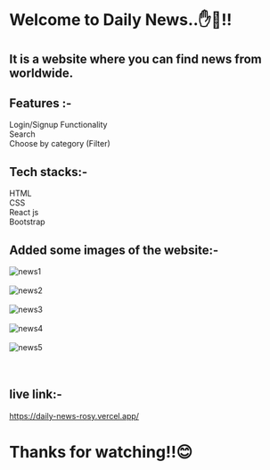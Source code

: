 # Welcome to Daily News..✋🙏!!

## It is a website where you can find news from worldwide.

## Features :-
Login/Signup Functionality <br/>
Search  <br/>
Choose by category (Filter) <br/>

## Tech stacks:-
HTML <br/>
CSS <br/>
React js <br/>
Bootstrap <br/>

## Added some images of the website:-
![news1](https://github.com/user-attachments/assets/eb24ae1e-5867-4207-a71d-0e4a8a5600b0) <br/><br/>
![news2](https://github.com/user-attachments/assets/f1be3673-86af-4104-86f3-ce5e0f049e22) <br><br/>
![news3](https://github.com/user-attachments/assets/d7d04b6c-5a85-4d52-8ac1-3892517c4978) <br><br/>
![news4](https://github.com/user-attachments/assets/71315ac0-357e-4ff7-a586-ab46695cd1c8) <br><br/>
![news5](https://github.com/user-attachments/assets/1adf4141-e169-4a80-9769-1f62d76f59d3) <br><br/><br/>

## live link:-
https://daily-news-rosy.vercel.app/

# Thanks for watching!!😊









